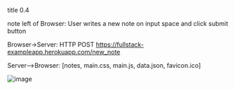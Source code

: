 title 0.4

note left of Browser: User writes a new note on input space and click submit button

Browser->Server: HTTP POST https://fullstack-exampleapp.herokuapp.com/new_note

Server-->Browser: [notes, main.css, main.js, data.json, favicon.ico]

![image](https://user-images.githubusercontent.com/82181222/129894303-98c5c0b1-7143-46d0-9a12-eb0f97c86d8d.png)
